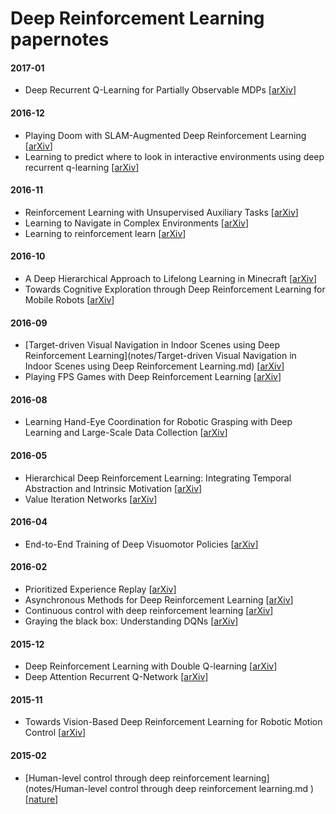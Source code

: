 # Deep Reinforcement Learning papernotes


#### 2017-01

- Deep Recurrent Q-Learning for Partially Observable MDPs [[arXiv](https://arxiv.org/abs/1507.06527)]

#### 2016-12

- Playing Doom with SLAM-Augmented Deep Reinforcement Learning [[arXiv](https://arxiv.org/abs/1612.00380)]
- Learning to predict where to look in interactive environments using deep recurrent q-learning [[arXiv](https://arxiv.org/abs/1612.05753)]

#### 2016-11

- Reinforcement Learning with Unsupervised Auxiliary Tasks [[arXiv](https://arxiv.org/abs/1611.05397)]
- Learning to Navigate in Complex Environments [[arXiv](https://arxiv.org/abs/1611.03673)]
- Learning to reinforcement learn [[arXiv](https://arxiv.org/abs/1611.05763)]

#### 2016-10

- A Deep Hierarchical Approach to Lifelong Learning in Minecraft [[arXiv](https://arxiv.org/abs/1604.07255)]
- Towards Cognitive Exploration through Deep Reinforcement Learning for Mobile Robots [[arXiv](https://arxiv.org/abs/1610.01733)]

#### 2016-09

- [Target-driven Visual Navigation in Indoor Scenes using Deep Reinforcement Learning](notes/Target-driven Visual Navigation in Indoor Scenes using Deep Reinforcement Learning.md) [[arXiv](https://arxiv.org/abs/1609.05143)]
- Playing FPS Games with Deep Reinforcement Learning [[arXiv](https://arxiv.org/abs/1609.05521)]

#### 2016-08

- Learning Hand-Eye Coordination for Robotic Grasping with Deep Learning and Large-Scale Data Collection [[arXiv](https://arxiv.org/abs/1603.02199)]

#### 2016-05

- Hierarchical Deep Reinforcement Learning: Integrating Temporal Abstraction and Intrinsic Motivation [[arXiv](https://arxiv.org/abs/1604.06057)]
- Value Iteration Networks [[arXiv](https://arxiv.org/abs/1602.02867)]

#### 2016-04

- End-to-End Training of Deep Visuomotor Policies [[arXiv](https://arxiv.org/abs/1504.00702)]

#### 2016-02

- Prioritized Experience Replay [[arXiv](https://arxiv.org/abs/1511.05952)]
- Asynchronous Methods for Deep Reinforcement Learning [[arXiv](https://arxiv.org/abs/1602.01783)]
- Continuous control with deep reinforcement learning [[arXiv](https://arxiv.org/abs/1509.02971)]
- Graying the black box: Understanding DQNs [[arXiv](https://arxiv.org/abs/1602.02658)]

#### 2015-12

- Deep Reinforcement Learning with Double Q-learning [[arXiv](https://arxiv.org/abs/1509.06461)]
- Deep Attention Recurrent Q-Network [[arXiv](https://arxiv.org/abs/1512.01693)]

#### 2015-11

- Towards Vision-Based Deep Reinforcement Learning for Robotic Motion Control [[arXiv](https://arxiv.org/abs/1511.03791)]

#### 2015-02

- [Human-level control through deep reinforcement learning](notes/Human-level control through deep reinforcement learning.md
) [[nature](http://www.nature.com/nature/journal/v518/n7540/full/nature14236.html)]
